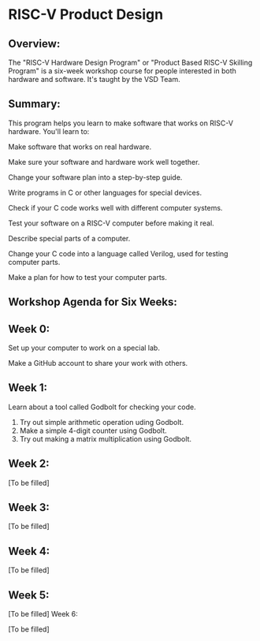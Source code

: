 # RISC-V Product Design

## Overview:

The "RISC-V Hardware Design Program" or "Product Based RISC-V Skilling Program" is a six-week workshop course for people interested in both hardware and software. It's taught by the VSD Team.

## Summary:

This program helps you learn to make software that works on RISC-V hardware. You'll learn to:

Make software that works on real hardware.

Make sure your software and hardware work well together.

Change your software plan into a step-by-step guide.

Write programs in C or other languages for special devices.

Check if your C code works well with different computer systems.

Test your software on a RISC-V computer before making it real.

Describe special parts of a computer.

Change your C code into a language called Verilog, used for testing computer parts.

Make a plan for how to test your computer parts.

## Workshop Agenda for Six Weeks:

## Week 0:

  Set up your computer to work on a special lab.
  
  Make a GitHub account to share your work with others.
  
## Week 1:

Learn about a tool called Godbolt for checking your code.

1. Try out simple arithmetic operation uding Godbolt.
2. Make a simple 4-digit counter using Godbolt.
3. Try out making a matrix multiplication using Godbolt.

## Week 2:

[To be filled]

## Week 3:

[To be filled]

## Week 4:

[To be filled]

## Week 5:

[To be filled]
Week 6:

[To be filled]
